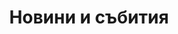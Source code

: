 ---
tag: newsevents
permalink: "/category/newsevents"
title: "Новини и събития"
category: newsevents
---